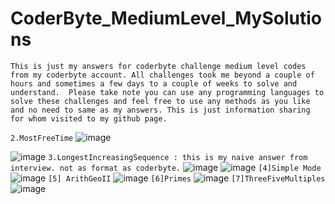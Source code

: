 # CoderByte_MediumLevel_MySolutions

`This is just my answers for coderbyte challenge medium level codes from my coderbyte account. All challenges took me beyond a couple of hours and sometimes a few days to a couple of weeks to solve and understand.  Please take note you can use any programming languages to solve these challenges and feel free to use any methods as you like and no need to same as my answers.
This is just information sharing for whom visited to my github page.`

`2.MostFreeTime`
![image](https://github.com/Thein-Naing/CoderByte_MediumLevel_MySolutions/assets/117463446/4ab0376a-486b-423d-b114-0aebff6e20d9)

![image](https://github.com/Thein-Naing/CoderByte_MediumLevel_MySolutions/assets/117463446/fcedf494-8604-426f-953f-0311e455000d)
`3.LongestIncreasingSequence : this is my naive answer from interview. not as format as coderbyte.`
![image](https://github.com/Thein-Naing/CoderByte_MediumLevel_MySolutions/assets/117463446/9e859159-e108-451d-b3f0-cccaf37fff7f)
![image](https://github.com/Thein-Naing/CoderByte_MediumLevel_MySolutions/assets/117463446/bf863788-2c1a-4e03-8a6e-de0056230514)
`[4]Simple Mode`
![image](https://github.com/Thein-Naing/CoderByte_MediumLevel_MySolutions/assets/117463446/b159d451-79e1-4d9a-9b99-eed3d6a43951)
`[5] ArithGeoII`
![image](https://github.com/Thein-Naing/CoderByte_MediumLevel_MySolutions/assets/117463446/a95deb41-6357-4701-a46d-e3b680cb6329)
`[6]Primes`
![image](https://github.com/Thein-Naing/CoderByte_MediumLevel_MySolutions/assets/117463446/e3224edf-2d2a-48b9-b32c-b25b3994a69b)
`[7]ThreeFiveMultiples`
![image](https://github.com/Thein-Naing/CoderByte_MediumLevel_MySolutions/assets/117463446/e9c898b2-5238-4613-82a9-22c03b988af3)














